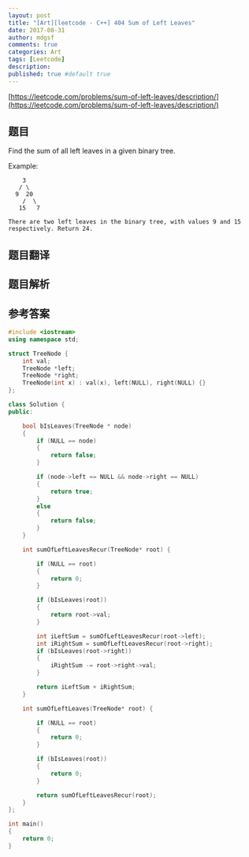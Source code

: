 ```yaml
---
layout: post
title: "[Art][leetcode - C++] 404 Sum of Left Leaves"
date: 2017-08-31
author: mdgsf
comments: true
categories: Art
tags: [Leetcode]
description:
published: true #default true
---
```


[https://leetcode.com/problems/sum-of-left-leaves/description/](https://leetcode.com/problems/sum-of-left-leaves/description/)

## 题目

Find the sum of all left leaves in a given binary tree.

Example:

```
    3
   / \
  9  20
    /  \
   15   7

There are two left leaves in the binary tree, with values 9 and 15 respectively. Return 24.
```

## 题目翻译

## 题目解析

## 参考答案

```cpp
#include <iostream>
using namespace std;

struct TreeNode {
	int val;
	TreeNode *left;
	TreeNode *right;
	TreeNode(int x) : val(x), left(NULL), right(NULL) {}
};

class Solution {
public:

	bool bIsLeaves(TreeNode * node)
	{
		if (NULL == node)
		{
			return false;
		}

		if (node->left == NULL && node->right == NULL)
		{
			return true;
		}
		else
		{
			return false;
		}
	}

	int sumOfLeftLeavesRecur(TreeNode* root) {

		if (NULL == root)
		{
			return 0;
		}

		if (bIsLeaves(root))
		{
			return root->val;
		}

		int iLeftSum = sumOfLeftLeavesRecur(root->left);
		int iRightSum = sumOfLeftLeavesRecur(root->right);
		if (bIsLeaves(root->right))
		{
			iRightSum -= root->right->val;
		}

		return iLeftSum + iRightSum;
	}

	int sumOfLeftLeaves(TreeNode* root) {

		if (NULL == root)
		{
			return 0;
		}

		if (bIsLeaves(root))
		{
			return 0;
		}

		return sumOfLeftLeavesRecur(root);
	}
};

int main()
{
	return 0;
}
```
